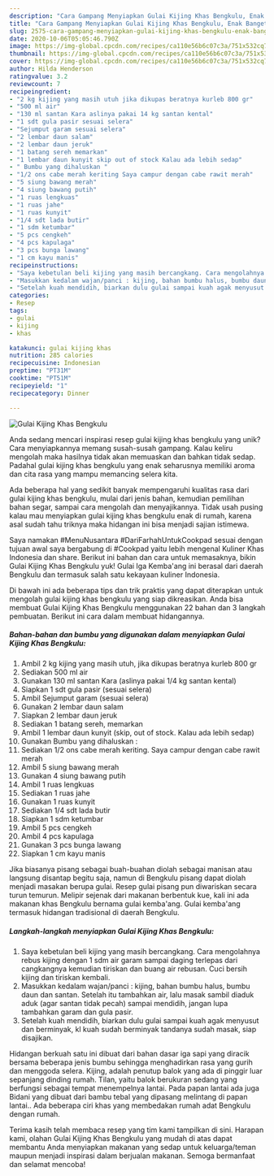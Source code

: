 ```yaml
---
description: "Cara Gampang Menyiapkan Gulai Kijing Khas Bengkulu, Enak Banget"
title: "Cara Gampang Menyiapkan Gulai Kijing Khas Bengkulu, Enak Banget"
slug: 2575-cara-gampang-menyiapkan-gulai-kijing-khas-bengkulu-enak-banget
date: 2020-10-06T05:05:46.790Z
image: https://img-global.cpcdn.com/recipes/ca110e56b6c07c3a/751x532cq70/gulai-kijing-khas-bengkulu-foto-resep-utama.jpg
thumbnail: https://img-global.cpcdn.com/recipes/ca110e56b6c07c3a/751x532cq70/gulai-kijing-khas-bengkulu-foto-resep-utama.jpg
cover: https://img-global.cpcdn.com/recipes/ca110e56b6c07c3a/751x532cq70/gulai-kijing-khas-bengkulu-foto-resep-utama.jpg
author: Hilda Henderson
ratingvalue: 3.2
reviewcount: 7
recipeingredient:
- "2 kg kijing yang masih utuh jika dikupas beratnya kurleb 800 gr"
- "500 ml air"
- "130 ml santan Kara aslinya pakai 14 kg santan kental"
- "1 sdt gula pasir sesuai selera"
- "Sejumput garam sesuai selera"
- "2 lembar daun salam"
- "2 lembar daun jeruk"
- "1 batang sereh memarkan"
- "1 lembar daun kunyit skip out of stock Kalau ada lebih sedap"
- " Bumbu yang dihaluskan "
- "1/2 ons cabe merah keriting Saya campur dengan cabe rawit merah"
- "5 siung bawang merah"
- "4 siung bawang putih"
- "1 ruas lengkuas"
- "1 ruas jahe"
- "1 ruas kunyit"
- "1/4 sdt lada butir"
- "1 sdm ketumbar"
- "5 pcs cengkeh"
- "4 pcs kapulaga"
- "3 pcs bunga lawang"
- "1 cm kayu manis"
recipeinstructions:
- "Saya kebetulan beli kijing yang masih bercangkang. Cara mengolahnya rebus kijing dengan 1 sdm air garam sampai daging terlepas dari cangkangnya kemudian tiriskan dan buang air rebusan. Cuci bersih kijing dan tiriskan kembali."
- "Masukkan kedalam wajan/panci : kijing, bahan bumbu halus, bumbu daun dan santan. Setelah itu tambahkan air, lalu masak sambil diaduk aduk (agar santan tidak pecah) sampai mendidih, jangan lupa tambahkan garam dan gula pasir."
- "Setelah kuah mendidih, biarkan dulu gulai sampai kuah agak menyusut dan berminyak, kl kuah sudah berminyak tandanya sudah masak, siap disajikan."
categories:
- Resep
tags:
- gulai
- kijing
- khas

katakunci: gulai kijing khas 
nutrition: 285 calories
recipecuisine: Indonesian
preptime: "PT31M"
cooktime: "PT51M"
recipeyield: "1"
recipecategory: Dinner

---
```



![Gulai Kijing Khas Bengkulu](https://img-global.cpcdn.com/recipes/ca110e56b6c07c3a/751x532cq70/gulai-kijing-khas-bengkulu-foto-resep-utama.jpg)

Anda sedang mencari inspirasi resep gulai kijing khas bengkulu yang unik? Cara menyiapkannya memang susah-susah gampang. Kalau keliru mengolah maka hasilnya tidak akan memuaskan dan bahkan tidak sedap. Padahal gulai kijing khas bengkulu yang enak seharusnya memiliki aroma dan cita rasa yang mampu memancing selera kita.

Ada beberapa hal yang sedikit banyak mempengaruhi kualitas rasa dari gulai kijing khas bengkulu, mulai dari jenis bahan, kemudian pemilihan bahan segar, sampai cara mengolah dan menyajikannya. Tidak usah pusing kalau mau menyiapkan gulai kijing khas bengkulu enak di rumah, karena asal sudah tahu triknya maka hidangan ini bisa menjadi sajian istimewa.

Saya namakan #MenuNusantara #DariFarhahUntukCookpad sesuai dengan tujuan awal saya bergabung di #Cookpad yaitu lebih mengenal Kuliner Khas Indonesia dan share. Berikut ini bahan dan cara untuk memasaknya, bikin Gulai Kijing Khas Bengkulu yuk! Gulai Iga Kemba&#39;ang ini berasal dari daerah Bengkulu dan termasuk salah satu kekayaan kuliner Indonesia.


Di bawah ini ada beberapa tips dan trik praktis yang dapat diterapkan untuk mengolah gulai kijing khas bengkulu yang siap dikreasikan. Anda bisa membuat Gulai Kijing Khas Bengkulu menggunakan 22 bahan dan 3 langkah pembuatan. Berikut ini cara dalam membuat hidangannya.

<!--inarticleads1-->

##### Bahan-bahan dan bumbu yang digunakan dalam menyiapkan Gulai Kijing Khas Bengkulu:

1. Ambil 2 kg kijing yang masih utuh, jika dikupas beratnya kurleb 800 gr
1. Sediakan 500 ml air
1. Gunakan 130 ml santan Kara (aslinya pakai 1/4 kg santan kental)
1. Siapkan 1 sdt gula pasir (sesuai selera)
1. Ambil Sejumput garam (sesuai selera)
1. Gunakan 2 lembar daun salam
1. Siapkan 2 lembar daun jeruk
1. Sediakan 1 batang sereh, memarkan
1. Ambil 1 lembar daun kunyit (skip, out of stock. Kalau ada lebih sedap)
1. Gunakan  Bumbu yang dihaluskan :
1. Sediakan 1/2 ons cabe merah keriting. Saya campur dengan cabe rawit merah
1. Ambil 5 siung bawang merah
1. Gunakan 4 siung bawang putih
1. Ambil 1 ruas lengkuas
1. Sediakan 1 ruas jahe
1. Gunakan 1 ruas kunyit
1. Sediakan 1/4 sdt lada butir
1. Siapkan 1 sdm ketumbar
1. Ambil 5 pcs cengkeh
1. Ambil 4 pcs kapulaga
1. Gunakan 3 pcs bunga lawang
1. Siapkan 1 cm kayu manis


Jika biasanya pisang sebagai buah-buahan diolah sebagai manisan atau langsung disantap begitu saja, namun di Bengkulu pisang dapat diolah menjadi masakan berupa gulai. Resep gulai pisang pun diwariskan secara turun temurun. Melipir sejenak dari makanan berbentuk kue, kali ini ada makanan khas Bengkulu bernama gulai kemba&#39;ang. Gulai kemba&#39;ang termasuk hidangan tradisional di daerah Bengkulu. 

<!--inarticleads2-->

##### Langkah-langkah menyiapkan Gulai Kijing Khas Bengkulu:

1. Saya kebetulan beli kijing yang masih bercangkang. Cara mengolahnya rebus kijing dengan 1 sdm air garam sampai daging terlepas dari cangkangnya kemudian tiriskan dan buang air rebusan. Cuci bersih kijing dan tiriskan kembali.
1. Masukkan kedalam wajan/panci : kijing, bahan bumbu halus, bumbu daun dan santan. Setelah itu tambahkan air, lalu masak sambil diaduk aduk (agar santan tidak pecah) sampai mendidih, jangan lupa tambahkan garam dan gula pasir.
1. Setelah kuah mendidih, biarkan dulu gulai sampai kuah agak menyusut dan berminyak, kl kuah sudah berminyak tandanya sudah masak, siap disajikan.


Hidangan berkuah satu ini dibuat dari bahan dasar iga sapi yang diracik bersama beberapa jenis bumbu sehingga menghadirkan rasa yang gurih dan menggoda selera. Kijing, adalah penutup balok yang ada di pinggir luar sepanjang dinding rumah. Tilan, yaitu balok berukuran sedang yang berfungsi sebagai tempat menempelnya lantai. Pada papan lantai ada juga Bidani yang dibuat dari bambu tebal yang dipasang melintang di papan lantai.. Ada beberapa ciri khas yang membedakan rumah adat Bengkulu dengan rumah. 

Terima kasih telah membaca resep yang tim kami tampilkan di sini. Harapan kami, olahan Gulai Kijing Khas Bengkulu yang mudah di atas dapat membantu Anda menyiapkan makanan yang sedap untuk keluarga/teman maupun menjadi inspirasi dalam berjualan makanan. Semoga bermanfaat dan selamat mencoba!
